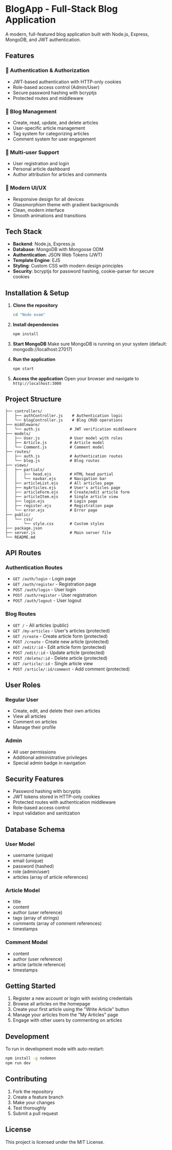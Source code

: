# BlogApp - Full-Stack Blog Application

A modern, full-featured blog application built with Node.js, Express, MongoDB, and JWT authentication.

## Features

### 🔐 Authentication & Authorization
- JWT-based authentication with HTTP-only cookies
- Role-based access control (Admin/User)
- Secure password hashing with bcryptjs
- Protected routes and middleware

### 📝 Blog Management
- Create, read, update, and delete articles
- User-specific article management
- Tag system for categorizing articles
- Comment system for user engagement

### 👥 Multi-user Support
- User registration and login
- Personal article dashboard
- Author attribution for articles and comments

### 🎨 Modern UI/UX
- Responsive design for all devices
- Glassmorphism theme with gradient backgrounds
- Clean, modern interface
- Smooth animations and transitions

## Tech Stack

- **Backend**: Node.js, Express.js
- **Database**: MongoDB with Mongoose ODM
- **Authentication**: JSON Web Tokens (JWT)
- **Template Engine**: EJS
- **Styling**: Custom CSS with modern design principles
- **Security**: bcryptjs for password hashing, cookie-parser for secure cookies

## Installation & Setup

1. **Clone the repository**
   ```bash
   cd "Node exam"
   ```

2. **Install dependencies**
   ```bash
   npm install
   ```

3. **Start MongoDB**
   Make sure MongoDB is running on your system (default: mongodb://localhost:27017)

4. **Run the application**
   ```bash
   npm start
   ```

5. **Access the application**
   Open your browser and navigate to `http://localhost:3000`

## Project Structure

```
├── controllers/
│   ├── authController.js    # Authentication logic
│   └── blogController.js    # Blog CRUD operations
├── middleware/
│   └── auth.js             # JWT verification middleware
├── models/
│   ├── User.js             # User model with roles
│   ├── Article.js          # Article model
│   └── Comment.js          # Comment model
├── routes/
│   ├── auth.js             # Authentication routes
│   └── blog.js             # Blog routes
├── views/
│   ├── partials/
│   │   ├── head.ejs        # HTML head partial
│   │   └── navbar.ejs      # Navigation bar
│   ├── articleList.ejs     # All articles page
│   ├── myArticles.ejs      # User's articles page
│   ├── articleForm.ejs     # Create/edit article form
│   ├── articleItem.ejs     # Single article view
│   ├── login.ejs           # Login page
│   ├── register.ejs        # Registration page
│   └── error.ejs           # Error page
├── public/
│   └── css/
│       └── style.css       # Custom styles
├── package.json
├── server.js               # Main server file
└── README.md
```

## API Routes

### Authentication Routes
- `GET /auth/login` - Login page
- `GET /auth/register` - Registration page
- `POST /auth/login` - User login
- `POST /auth/register` - User registration
- `POST /auth/logout` - User logout

### Blog Routes
- `GET /` - All articles (public)
- `GET /my-articles` - User's articles (protected)
- `GET /create` - Create article form (protected)
- `POST /create` - Create new article (protected)
- `GET /edit/:id` - Edit article form (protected)
- `POST /edit/:id` - Update article (protected)
- `POST /delete/:id` - Delete article (protected)
- `GET /article/:id` - Single article view
- `POST /article/:id/comment` - Add comment (protected)

## User Roles

### Regular User
- Create, edit, and delete their own articles
- View all articles
- Comment on articles
- Manage their profile

### Admin
- All user permissions
- Additional administrative privileges
- Special admin badge in navigation

## Security Features

- Password hashing with bcryptjs
- JWT tokens stored in HTTP-only cookies
- Protected routes with authentication middleware
- Role-based access control
- Input validation and sanitization

## Database Schema

### User Model
- username (unique)
- email (unique)
- password (hashed)
- role (admin/user)
- articles (array of article references)

### Article Model
- title
- content
- author (user reference)
- tags (array of strings)
- comments (array of comment references)
- timestamps

### Comment Model
- content
- author (user reference)
- article (article reference)
- timestamps

## Getting Started

1. Register a new account or login with existing credentials
2. Browse all articles on the homepage
3. Create your first article using the "Write Article" button
4. Manage your articles from the "My Articles" page
5. Engage with other users by commenting on articles

## Development

To run in development mode with auto-restart:
```bash
npm install -g nodemon
npm run dev
```

## Contributing

1. Fork the repository
2. Create a feature branch
3. Make your changes
4. Test thoroughly
5. Submit a pull request

## License

This project is licensed under the MIT License.
